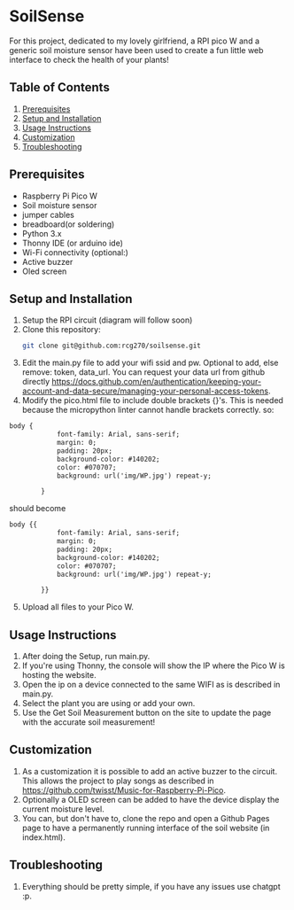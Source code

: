 # SoilSense

For this project, dedicated to my lovely girlfriend, a RPI pico W and a generic soil moisture sensor have been used to create a fun little web interface to check the health of your plants!


## Table of Contents
1. [Prerequisites](#prerequisites)
2. [Setup and Installation](#setup-and-installation)
3. [Usage Instructions](#usage-instructions)
4. [Customization](#customization)
5. [Troubleshooting](#troubleshooting)

## Prerequisites
- Raspberry Pi Pico W
- Soil moisture sensor
- jumper cables
- breadboard(or soldering)
- Python 3.x
- Thonny IDE (or arduino ide)
- Wi-Fi connectivity
(optional:)
- Active buzzer
- Oled screen


## Setup and Installation
1. Setup the RPI circuit (diagram will follow soon)
2. Clone this repository:
   ```bash
   git clone git@github.com:rcg270/soilsense.git
3. Edit the main.py file to add your wifi ssid and pw. Optional to add, else remove: token, data_url. You can request your data url from github directly https://docs.github.com/en/authentication/keeping-your-account-and-data-secure/managing-your-personal-access-tokens.
4. Modify the pico.html file to include double brackets {}'s. This is needed because the micropython linter cannot handle brackets correctly.
so:
```html
body {
            font-family: Arial, sans-serif;
            margin: 0;
            padding: 20px;
            background-color: #140202;
            color: #070707;
            background: url('img/WP.jpg') repeat-y;

        }
```
should become
```html
body {{
            font-family: Arial, sans-serif;
            margin: 0;
            padding: 20px;
            background-color: #140202;
            color: #070707;
            background: url('img/WP.jpg') repeat-y;

        }}
```

5. Upload all files to your Pico W.

## Usage Instructions
1. After doing the Setup, run main.py.
2. If you're using Thonny, the console will show the IP where the Pico W is hosting the website.
3. Open the ip on a device connected to the same WIFI as is described in main.py.
4. Select the plant you are using or add your own.
5. Use the Get Soil Measurement button on the site to update the page with the accurate soil measurement!

## Customization
1. As a customization it is possible to add an active buzzer to the circuit. This allows the project to play songs as described in https://github.com/twisst/Music-for-Raspberry-Pi-Pico.
2. Optionally a OLED screen can be added to have the device display the current moisture level.
3. You can, but don't have to, clone the repo and open a Github Pages page to have a permanently running interface of the soil website (in index.html).

## Troubleshooting
1. Everything should be pretty simple, if you have any issues use chatgpt :p.
